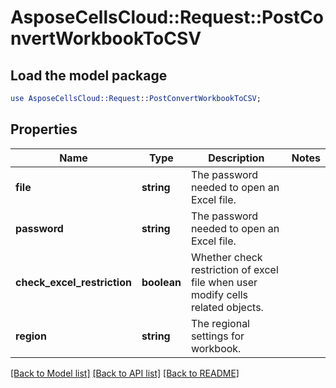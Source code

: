 # AsposeCellsCloud::Request::PostConvertWorkbookToCSV 

## Load the model package
```perl
use AsposeCellsCloud::Request::PostConvertWorkbookToCSV;
```

## Properties
Name | Type | Description | Notes
------------ | ------------- | ------------- | -------------
**file** | **string** | The password needed to open an Excel file. |
**password** | **string** | The password needed to open an Excel file. |
**check_excel_restriction** | **boolean** | Whether check restriction of excel file when user modify cells related objects. |
**region** | **string** | The regional settings for workbook. |  

[[Back to Model list]](../README.md#documentation-for-requests) [[Back to API list]](../README.md#documentation-for-api-endpoints) [[Back to README]](../README.md)

